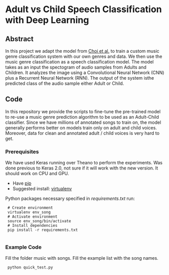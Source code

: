 # Adult vs Child Speech Classification with Deep Learning

## Abstract

In this project we adapt the model from [Choi et al.](https://github.com/keunwoochoi/music-auto_tagging-keras) to train a custom music genre classification system with our own genres and data. We then use the music genre classification as a speech classification model. The model takes as an input the spectogram of audio samples from Adults and Children. It analyzes the image using a Convolutional Neural Network (CNN) plus a Recurrent Neural Network (RNN). The output of the system isthe predicted class of the audio sample either Adult or Child. 

## Code 

In this repository we provide the scripts to fine-tune the pre-trained model to re-use a music genre prediction algorithm to be used as an Adult-Child classifier. Since we have millions of annotated songs to train on, the model generally performs better on models train only on adult and child voices. Moreover, data for clean and annotated adult / child voices is very hard to get. 

### Prerequisites

We have used Keras running over Theano to perform the experiments. Was done previous to Keras 2.0, not sure if it will work with the new version. It should work on CPU and GPU. 
- Have [pip](https://pip.pypa.io/en/stable/installing/) 
- Suggested install: [virtualenv](https://virtualenv.pypa.io/en/stable/)

Python packages necessary specified in *requirements.txt* run:
```
 # Create environment
 virtualenv env_song
 # Activate environment
 source env_song/bin/activate
 # Install dependencies
 pip install -r requirements.txt
 
```

### Example Code

Fill the folder music with songs. Fill the example list with the song names. 
```
 python quick_test.py
 
```


